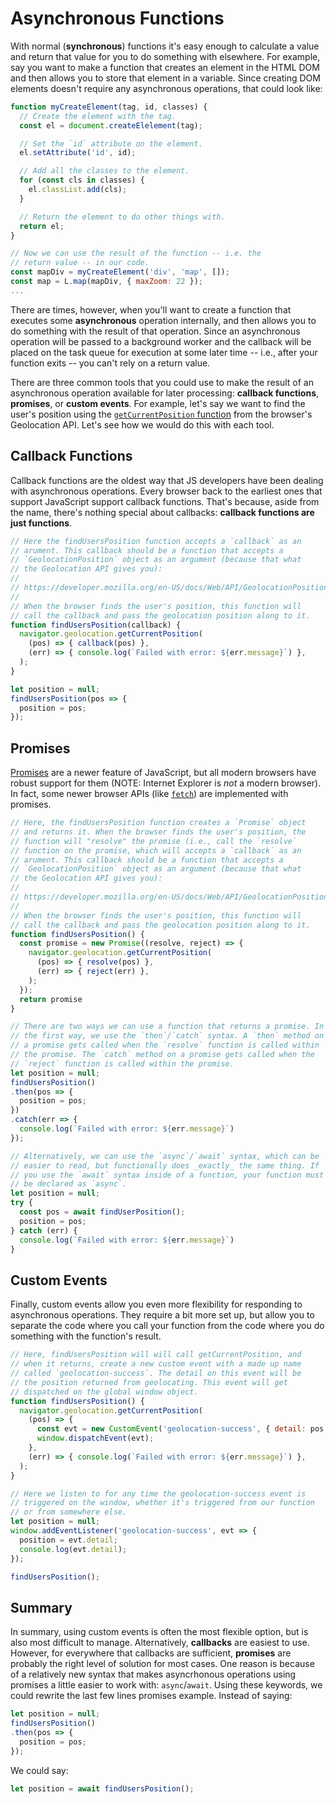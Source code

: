 # Asynchronous Functions

With normal (**synchronous**) functions it's easy enough to calculate a value and return that value for you to do something with elsewhere. For example, say you want to make a function that creates an element in the HTML DOM and then allows you to store that element in a variable. Since creating DOM elements doesn't require any asynchronous operations, that could look like:

```js
function myCreateElement(tag, id, classes) {
  // Create the element with the tag.
  const el = document.createElelement(tag);

  // Set the `id` attribute on the element.
  el.setAttribute('id', id);

  // Add all the classes to the element.
  for (const cls in classes) {
    el.classList.add(cls);
  }

  // Return the element to do other things with.
  return el;
}

// Now we can use the result of the function -- i.e. the
// return value -- in our code.
const mapDiv = myCreateElement('div', 'map', []);
const map = L.map(mapDiv, { maxZoom: 22 });
...
```

There are times, however, when you'll want to create a function that executes some **asynchronous** operation internally, and then allows you to do something with the result of that operation. Since an asynchronous operation will be passed to a background worker and the callback will be placed on the task queue for execution at some later time -- i.e., after your function exits -- you can't rely on a return value.

There are three common tools that you could use to make the result of an asynchronous operation available for later processing: **callback functions**, **promises**, or **custom events**. For example, let's say we want to find the user's position using the [`getCurrentPosition` function](https://developer.mozilla.org/en-US/docs/Web/API/Geolocation/getCurrentPosition) from the browser's Geolocation API. Let's see how we would do this with each tool.

## Callback Functions

Callback functions are the oldest way that JS developers have been dealing with asynchronous operations. Every browser back to the earliest ones that support JavaScript support callback functions. That's because, aside from the name, there's nothing special about callbacks: **callback functions are just functions**.

```js
// Here the findUsersPosition function accepts a `callback` as an
// arument. This callback should be a function that accepts a
// `GeolocationPosition` object as an argument (because that what
// the Geolocation API gives you):
//
// https://developer.mozilla.org/en-US/docs/Web/API/GeolocationPosition
//
// When the browser finds the user's position, this function will
// call the callback and pass the geolocation position along to it.
function findUsersPosition(callback) {
  navigator.geolocation.getCurrentPosition(
    (pos) => { callback(pos) },
    (err) => { console.log(`Failed with error: ${err.message}`) },
  );
}

let position = null;
findUsersPosition(pos => {
  position = pos;
});
```

## Promises

[Promises](https://developer.mozilla.org/en-US/docs/Web/JavaScript/Reference/Global_Objects/Promise) are a newer feature of JavaScript, but all modern browsers have robust support for them (NOTE: Internet Explorer is _not_ a modern browser). In fact, some newer browser APIs (like [`fetch`](https://developer.mozilla.org/en-US/docs/Web/API/Fetch_API/Using_Fetch)) are implemented with promises.

```js
// Here, the findUsersPosition function creates a `Promise` object
// and returns it. When the browser finds the user's position, the 
// function will "resolve" the promise (i.e., call the `resolve`
// function on the promise, which will accepts a `callback` as an
// arument. This callback should be a function that accepts a
// `GeolocationPosition` object as an argument (because that what
// the Geolocation API gives you):
//
// https://developer.mozilla.org/en-US/docs/Web/API/GeolocationPosition
//
// When the browser finds the user's position, this function will
// call the callback and pass the geolocation position along to it.
function findUsersPosition() {
  const promise = new Promise((resolve, reject) => {
    navigator.geolocation.getCurrentPosition(
      (pos) => { resolve(pos) },
      (err) => { reject(err) },
    );
  });
  return promise
}

// There are two ways we can use a function that returns a promise. In
// the first way, we use the `then`/`catch` syntax. A `then` method on
// a promise gets called when the `resolve` function is called within
// the promise. The `catch` method on a promise gets called when the
// `reject` function is called within the promise.
let position = null;
findUsersPosition()
.then(pos => {
  position = pos;
})
.catch(err => {
  console.log(`Failed with error: ${err.message}`)
});

// Alternatively, we can use the `async`/`await` syntax, which can be
// easier to read, but functionally does _exactly_ the same thing. If
// you use the `await` syntax inside of a function, your function must
// be declared as `async`.
let position = null;
try {
  const pos = await findUserPosition();
  position = pos;
} catch (err) {
  console.log(`Failed with error: ${err.message}`)
}
```

## Custom Events

Finally, custom events allow you even more flexibility for responding to asynchronous operations. They require a bit more set up, but allow you to separate the code where you call your function from the code where you do something with the function's result.

```js
// Here, findUsersPosition will will call getCurrentPosition, and
// when it returns, create a new custom event with a made up name
// called `geolocation-success`. The detail on this event will be
// the position returned from geolocating. This event will get
// dispatched on the global window object.
function findUsersPosition() {
  navigator.geolocation.getCurrentPosition(
    (pos) => {
      const evt = new CustomEvent('geolocation-success', { detail: pos });
      window.dispatchEvent(evt);
    },
    (err) => { console.log(`Failed with error: ${err.message}`) },
  );
}

// Here we listen to for any time the geolocation-success event is
// triggered on the window, whether it's triggered from our function
// or from somewhere else.
let position = null;
window.addEventListener('geolocation-success', evt => {
  position = evt.detail;
  console.log(evt.detail);
});

findUsersPosition();
```

## Summary

In summary, using custom events is often the most flexible option, but is also most difficult to manage. Alternatively, **callbacks** are easiest to use. However, for everywhere that callbacks are sufficient, **promises** are probably the right level of solution for most cases. One reason is because of a relatively new syntax that makes asyncrhonous operations using promises a little easier to work with: `async`/`await`. Using these keywords, we could rewrite the last few lines promises example. Instead of saying:

```js
let position = null;
findUsersPosition()
.then(pos => {
  position = pos;
});
```

We could say:

```js
let position = await findUsersPosition();
```